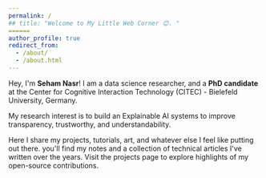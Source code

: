 ```yaml
---
permalink: /
## title: "Welcome to My Little Web Corner 😊. "
======
author_profile: true
redirect_from: 
  - /about/
  - /about.html
---
```


Hey, I'm **Seham Nasr**! I am a data science researcher, and a **PhD candidate** at the Center for Cognitive Interaction Technology (CITEC) - Bielefeld University, Germany.

My research interest is to build an Explainable AI systems to improve transparency, trustworthy, and understandability.

Here I share my projects, tutorials, art, and whatever else I feel like putting out there. you'll find my notes and a collection of technical articles I've written over the years. Visit the projects page to explore highlights of my open-source contributions.




